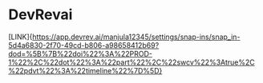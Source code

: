 # DevRevai
[LINK]{https://app.devrev.ai/manjula12345/settings/snap-ins/snap_in-5d4a6830-2f70-49cd-b806-a98658412b69?dod=%5B%7B%22doi%22%3A%22PROD-1%22%2C%22dot%22%3A%22part%22%2C%22swcv%22%3Atrue%2C%22pdvt%22%3A%22timeline%22%7D%5D}
